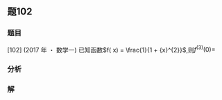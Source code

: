 ## 题102
### 题目
[102] (2017 年 ・ 数学一) 已知函数$f( x)  = \frac{1}{1 + {x}^{2}}$,则${f}^{( 3) }( 0)  =$
### 分析

### 解